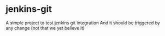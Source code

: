 # jenkins-git

A simple project to test jenkins git integration
And it should be triggered by any change
(not that we yet believe it)  
